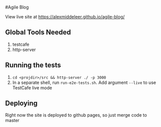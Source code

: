 #Agile Blog

View live site at https://alexmiddeleer.github.io/agile-blog/

## Global Tools Needed
1. testcafe
2. http-server

## Running the tests

1. `cd <projdir>/src && http-server ./ -p 3000`
2. In a separate shell, run `run-e2e-tests.sh`. Add argument `--live` to use TestCafe live mode

## Deploying

Right now the site is deployed to github pages, so just merge code to master
